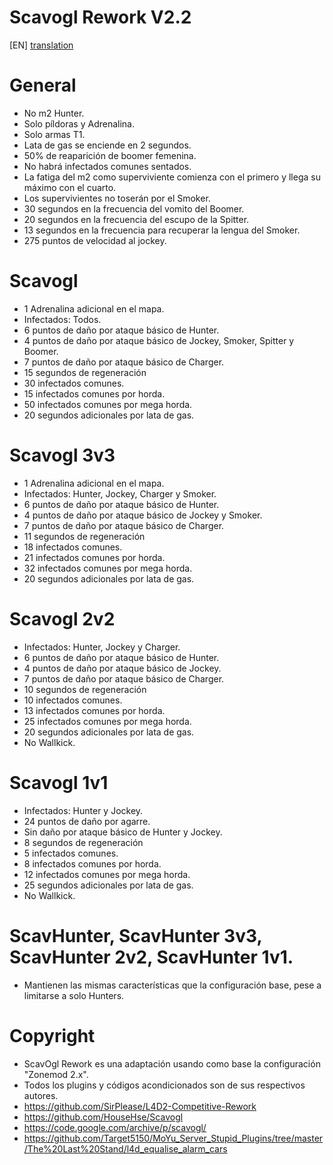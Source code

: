 # Scavogl Rework V2.2

[EN] [translation](https://translate.google.com/translate?sl=es&tl=en&u=https://github.com/lechuga16/scavogl_rework)

# General
- No m2 Hunter.
- Solo píldoras y Adrenalina.
- Solo armas T1.
- Lata de gas se enciende en 2 segundos.
- 50% de reaparición de boomer femenina.
- No habrá infectados comunes sentados.
- La fatiga del m2 como superviviente comienza con el primero y llega su máximo con el cuarto.
- Los supervivientes no toserán por el Smoker.
- 30 segundos en la frecuencia del vomito del Boomer.
- 20 segundos en la frecuencia del escupo de la Spitter.
- 13 segundos en la frecuencia para recuperar la lengua del Smoker.
- 275 puntos de velocidad al jockey.

# Scavogl
- 1 Adrenalina adicional en el mapa.
- Infectados: Todos.
- 6 puntos de daño por ataque básico de Hunter.
- 4 puntos de daño por ataque básico de Jockey, Smoker, Spitter y Boomer.
- 7 puntos de daño por ataque básico de Charger.
- 15 segundos de regeneración
- 30 infectados comunes.
- 15 infectados comunes por horda.
- 50 infectados comunes por mega horda.
- 20 segundos adicionales por lata de gas.

# Scavogl 3v3
- 1 Adrenalina adicional en el mapa.
- Infectados: Hunter, Jockey, Charger y Smoker.
- 6 puntos de daño por ataque básico de Hunter.
- 4 puntos de daño por ataque básico de Jockey y Smoker.
- 7 puntos de daño por ataque básico de Charger.
- 11 segundos de regeneración
- 18 infectados comunes.
- 21 infectados comunes por horda.
- 32 infectados comunes por mega horda.
- 20 segundos adicionales por lata de gas.

# Scavogl 2v2
- Infectados: Hunter, Jockey y Charger.
- 6 puntos de daño por ataque básico de Hunter.
- 4 puntos de daño por ataque básico de Jockey.
- 7 puntos de daño por ataque básico de Charger.
- 10 segundos de regeneración
- 10 infectados comunes.
- 13 infectados comunes por horda.
- 25 infectados comunes por mega horda.
- 20 segundos adicionales por lata de gas.
- No Wallkick.

# Scavogl 1v1
- Infectados: Hunter y Jockey.
- 24 puntos de daño por agarre.
- Sin daño por ataque básico de Hunter y Jockey.
- 8 segundos de regeneración
- 5 infectados comunes.
- 8 infectados comunes por horda.
- 12 infectados comunes por mega horda.
- 25 segundos adicionales por lata de gas.
- No Wallkick.

# ScavHunter, ScavHunter 3v3, ScavHunter 2v2, ScavHunter 1v1.
- Mantienen las mismas características que la configuración base, pese a limitarse a solo Hunters.

# Copyright
- ScavOgl Rework es una adaptación usando como base la configuración "Zonemod 2.x". 
- Todos los plugins y códigos acondicionados son de sus respectivos autores.
- https://github.com/SirPlease/L4D2-Competitive-Rework
- https://github.com/HouseHse/Scavogl
- https://code.google.com/archive/p/scavogl/
- https://github.com/Target5150/MoYu_Server_Stupid_Plugins/tree/master/The%20Last%20Stand/l4d_equalise_alarm_cars